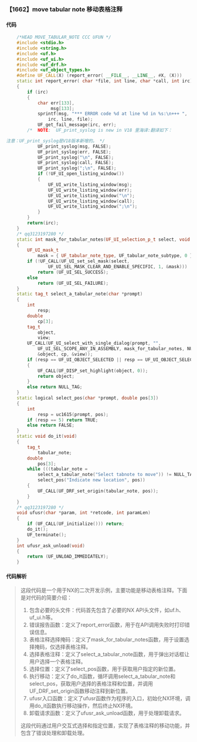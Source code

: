 ### 【1662】move tabular note 移动表格注释

#### 代码

```cpp
    /*HEAD MOVE_TABULAR_NOTE CCC UFUN */  
    #include <stdio.h>  
    #include <string.h>  
    #include <uf.h>  
    #include <uf_ui.h>  
    #include <uf_drf.h>  
    #include <uf_object_types.h>  
    #define UF_CALL(X) (report_error( __FILE__, __LINE__, #X, (X)))  
    static int report_error( char *file, int line, char *call, int irc)  
    {  
        if (irc)  
        {  
            char err[133],  
                 msg[133];  
            sprintf(msg, "*** ERROR code %d at line %d in %s:\n+++ ",  
                irc, line, file);  
            UF_get_fail_message(irc, err);  
        /*  NOTE:  UF_print_syslog is new in V18 里海译:翻译如下：

注意：UF_print_syslog是V18版本新增的。 */  
            UF_print_syslog(msg, FALSE);  
            UF_print_syslog(err, FALSE);  
            UF_print_syslog("\n", FALSE);  
            UF_print_syslog(call, FALSE);  
            UF_print_syslog(";\n", FALSE);  
            if (!UF_UI_open_listing_window())  
            {  
                UF_UI_write_listing_window(msg);  
                UF_UI_write_listing_window(err);  
                UF_UI_write_listing_window("\n");  
                UF_UI_write_listing_window(call);  
                UF_UI_write_listing_window(";\n");  
            }  
        }  
        return(irc);  
    }  
    /* qq3123197280 */  
    static int mask_for_tabular_notes(UF_UI_selection_p_t select, void *type)  
    {  
        UF_UI_mask_t  
            mask = { UF_tabular_note_type, UF_tabular_note_subtype, 0 };  
        if (!UF_CALL(UF_UI_set_sel_mask(select,  
                UF_UI_SEL_MASK_CLEAR_AND_ENABLE_SPECIFIC, 1, &mask)))  
            return (UF_UI_SEL_SUCCESS);  
        else  
            return (UF_UI_SEL_FAILURE);  
    }  
    static tag_t select_a_tabular_note(char *prompt)  
    {  
        int  
            resp;  
        double  
            cp[3];  
        tag_t  
            object,  
            view;  
        UF_CALL(UF_UI_select_with_single_dialog(prompt, "",  
            UF_UI_SEL_SCOPE_ANY_IN_ASSEMBLY, mask_for_tabular_notes, NULL, &resp,  
            &object, cp, &view));  
        if (resp == UF_UI_OBJECT_SELECTED || resp == UF_UI_OBJECT_SELECTED_BY_NAME)  
        {  
            UF_CALL(UF_DISP_set_highlight(object, 0));  
            return object;  
        }  
        else return NULL_TAG;  
    }  
    static logical select_pos(char *prompt, double pos[3])  
    {  
        int  
            resp = uc1615(prompt, pos);  
        if (resp == 5) return TRUE;  
        else return FALSE;  
    }  
    static void do_it(void)  
    {  
        tag_t  
            tabular_note;  
        double  
            pos[3];  
        while (((tabular_note =  
            select_a_tabular_note("Select tabnote to move")) != NULL_TAG) &&  
            select_pos("Indicate new location", pos))  
        {  
            UF_CALL(UF_DRF_set_origin(tabular_note, pos));  
        }  
    }  
    /* qq3123197280 */  
    void ufusr(char *param, int *retcode, int paramLen)  
    {  
        if (UF_CALL(UF_initialize())) return;  
        do_it();  
        UF_terminate();  
    }  
    int ufusr_ask_unload(void)  
    {  
        return (UF_UNLOAD_IMMEDIATELY);  
    }

```

#### 代码解析

> 这段代码是一个用于NX的二次开发示例，主要功能是移动表格注释。下面是对代码的简要介绍：
>
> 1. 包含必要的头文件：代码首先包含了必要的NX API头文件，如uf.h、uf_ui.h等。
> 2. 错误报告函数：定义了report_error函数，用于在API调用失败时打印错误信息。
> 3. 表格注释选择掩码：定义了mask_for_tabular_notes函数，用于设置选择掩码，仅选择表格注释。
> 4. 选择表格注释：定义了select_a_tabular_note函数，用于弹出对话框让用户选择一个表格注释。
> 5. 选择位置：定义了select_pos函数，用于获取用户指定的新位置。
> 6. 执行移动：定义了do_it函数，循环调用select_a_tabular_note和select_pos，获取用户选择的表格注释和位置，并调用UF_DRF_set_origin函数移动注释到新位置。
> 7. ufusr入口函数：定义了ufusr函数作为程序的入口，初始化NX环境，调用do_it函数执行移动操作，然后终止NX环境。
> 8. 卸载请求函数：定义了ufusr_ask_unload函数，用于处理卸载请求。
>
> 这段代码通过用户交互式选择和指定位置，实现了表格注释的移动功能，并包含了错误处理和卸载处理。
>
